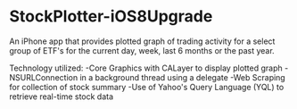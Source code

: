 StockPlotter-iOS8Upgrade
========================

An iPhone app that provides plotted graph of trading activity for a select group of ETF's for the current day, week, last 6 months or the past year.

Technology utilized:
-Core Graphics with CALayer to display plotted graph
-NSURLConnection in a background thread using a delegate
-Web Scraping for collection of stock summary
-Use of Yahoo's Query Language (YQL) to retrieve real-time stock data
